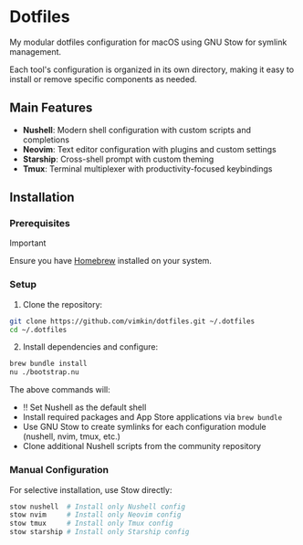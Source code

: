 # Dotfiles

My modular dotfiles configuration for macOS using GNU Stow for symlink management.

Each tool's configuration is organized in its own directory, making it easy to install or remove specific components as needed.

## Main Features

- **Nushell**: Modern shell configuration with custom scripts and completions
- **Neovim**: Text editor configuration with plugins and custom settings
- **Starship**: Cross-shell prompt with custom theming
- **Tmux**: Terminal multiplexer with productivity-focused keybindings

## Installation

### Prerequisites

> [!IMPORTANT]
> Ensure you have [Homebrew](https://brew.sh/) installed on your system.

### Setup

1. Clone the repository:

```bash
git clone https://github.com/vimkin/dotfiles.git ~/.dotfiles
cd ~/.dotfiles
```

2. Install dependencies and configure:

```bash
brew bundle install
nu ./bootstrap.nu
```

The above commands will:

- ‼️ Set Nushell as the default shell
- Install required packages and App Store applications via `brew bundle`
- Use GNU Stow to create symlinks for each configuration module (nushell, nvim, tmux, etc.)
- Clone additional Nushell scripts from the community repository

### Manual Configuration

For selective installation, use Stow directly:

```bash
stow nushell  # Install only Nushell config
stow nvim     # Install only Neovim config
stow tmux     # Install only Tmux config
stow starship # Install only Starship config
```
